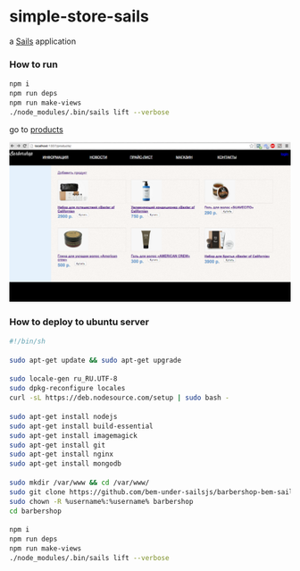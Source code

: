 # simple-store-sails

a [Sails](http://sailsjs.org) application


### How to run

```bash
npm i
npm run deps
npm run make-views
./node_modules/.bin/sails lift --verbose
```

go to [products](http://localhost:1337/products/)

![product_html](design/products_html.png)

### How to deploy to ubuntu server

```bash
#!/bin/sh

sudo apt-get update && sudo apt-get upgrade

sudo locale-gen ru_RU.UTF-8
sudo dpkg-reconfigure locales
curl -sL https://deb.nodesource.com/setup | sudo bash -

sudo apt-get install nodejs
sudo apt-get install build-essential
sudo apt-get install imagemagick
sudo apt-get install git
sudo apt-get install nginx
sudo apt-get install mongodb

sudo mkdir /var/www && cd /var/www/
sudo git clone https://github.com/bem-under-sailsjs/barbershop-bem-sails barbershop
sudo chown -R %username%:%username% barbershop
cd barbershop

npm i
npm run deps
npm run make-views
./node_modules/.bin/sails lift --verbose
```
